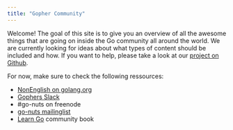 ```yaml
---
title: "Gopher Community"
---
```


Welcome! The goal of this site is to give you an overview of all the awesome
things that are going on inside the Go community all around the world. We are
currently looking for ideas about what types of content should be included and
how. If you want to help, please take a look at our [project on
Github](https://github.com/GopherCommunity/main).

For now, make sure to check the following ressources:

* [NonEnglish on golang.org](https://github.com/golang/go/wiki/NonEnglish)
* [Gophers Slack](https://gophers.slack.com/)
* #go-nuts on freenode
* [go-nuts mailinglist](https://groups.google.com/group/golang-nuts)
* [Learn Go](https://github.com/thewondertwins/learngo) community book
